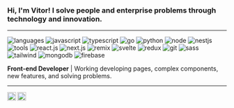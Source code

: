 ### Hi, I'm Vitor! I solve people and enterprise problems through technology and innovation.

----
![languages](https://img.shields.io/static/v1?label=&message=languages:&color=111&style=flat-square)
![javascript](https://img.shields.io/static/v1?logo=javascript&label=&message=javascript&color=36465D&logoColor=AAA&style=flat-square&link=)
![typescript](https://img.shields.io/static/v1?logo=typescript&label=&message=typescript&color=36465D&logoColor=AAA&style=flat-square&link=)
![go](https://img.shields.io/static/v1?logo=go&label=&message=golang&color=36465D&logoColor=AAA&style=flat-square&link=)
![python](https://img.shields.io/static/v1?logo=python&label=&message=python&color=36465D&logoColor=AAA&style=flat-square&link=)
![node](https://img.shields.io/static/v1?logo=node.js&label=&message=node&color=36465D&logoColor=AAA&style=flat-square&link=)
![nestjs](https://img.shields.io/static/v1?logo=nestjs&label=&message=nestjs&color=36465D&logoColor=AAA&style=flat-square&link=)
&nbsp;&nbsp;&nbsp;
![tools](https://img.shields.io/static/v1?label=&message=tools:&color=111&style=flat-square)
![react.js](https://img.shields.io/static/v1?logo=react&label=&message=react&color=36465D&logoColor=AAA&style=flat-square&link=)
![next.js](https://img.shields.io/static/v1?logo=next.js&label=&message=next.js&color=36465D&logoColor=AAA&style=flat-square&link=)
![remix](https://img.shields.io/static/v1?logo=remix&label=&message=remix&color=36465D&logoColor=AAA&style=flat-square&link=)
![svelte](https://img.shields.io/static/v1?logo=svelte&label=&message=svelte&color=36465D&logoColor=AAA&style=flat-square&link=)
![redux](https://img.shields.io/static/v1?logo=redux&label=&message=redux&color=36465D&logoColor=AAA&style=flat-square&link=)
![git](https://img.shields.io/static/v1?logo=git&label=&message=git&color=36465D&logoColor=AAA&style=flat-square&link=)
![sass](https://img.shields.io/static/v1?logo=sass&label=&message=sass&color=36465D&logoColor=AAA&style=flat-square&link=)
![tailwind](https://img.shields.io/static/v1?logo=tailwindcss&label=&message=tailwind&color=36465D&logoColor=AAA&style=flat-square&link=)
![mongodb](https://img.shields.io/static/v1?logo=mongodb&label=&message=mongodb&color=36465D&logoColor=AAA&style=flat-square&link=)
![firebase](https://img.shields.io/static/v1?logo=firebase&label=&message=firebase&color=36465D&logoColor=AAA&style=flat-square&link=)

**Front-end Developer** | Working developing pages, complex components, new features, and solving problems.

----

<a href="https://www.instagram.com/vitiingr/">
  <img align="left" alt="Adrian's Instagram" width="20px" src="https://simpleicons.now.sh/instagram/495f7e" />
</a>
<a href="https://www.linkedin.com/in/vitor-gabriel-0ab38a261/">
  <img align="left" alt="Adrian's LinkedIn" width="20px" src="https://simpleicons.now.sh/linkedin/495f7e" />
</a>



